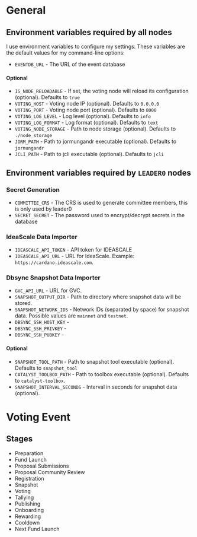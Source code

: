 # General

## Environment variables required by all nodes

I use environment variables to configure my settings. These variables are the default values for my
command-line options:

* `EVENTDB_URL` - The URL of the event database

#### Optional
* `IS_NODE_RELOADABLE` - If set, the voting node will reload its configuration (optional). Defaults to `true`
* `VOTING_HOST` - Voting node IP (optional). Defaults to `0.0.0.0`
* `VOTING_PORT` - Voting node port (optional). Defaults to `8000`
* `VOTING_LOG_LEVEL` - Log level (optional). Defaults to `info`
* `VOTING_LOG_FORMAT` - Log format (optional). Defaults to `text`
* `VOTING_NODE_STORAGE` - Path to node storage (optional). Defaults to `./node_storage`
* `JORM_PATH` - Path to jormungandr executable (optional). Defaults to `jormungandr`
* `JCLI_PATH` - Path to jcli executable (optional). Defaults to `jcli`

## Environment variables required by `LEADER0` nodes

### Secret Generation
* `COMMITTEE_CRS` - The CRS is used to generate committee members, this is only used by leader0
* `SECRET_SECRET` - The password used to encrypt/decrypt secrets in the database

### IdeaScale Data Importer
* `IDEASCALE_API_TOKEN` - API token for IDEASCALE
* `IDEASCALE_API_URL` - URL for IdeaScale. Example: `https://cardano.ideascale.com`.

### Dbsync Snapshot Data Importer
* `GVC_API_URL` - URL for GVC.
* `SNAPSHOT_OUTPUT_DIR` - Path to directory where snapshot data will be stored.
* `SNAPSHOT_NETWORK_IDS` - Network IDs (separated by space) for snapshot data. Possible values are `mainnet` and `testnet`.
* `DBSYNC_SSH_HOST_KEY` - 
* `DBSYNC_SSH_PRIVKEY` - 
* `DBSYNC_SSH_PUBKEY` - 

#### Optional
* `SNAPSHOT_TOOL_PATH` - Path to snapshot tool executable (optional). Defaults to `snapshot_tool`
* `CATALYST_TOOLBOX_PATH` - Path to toolbox executable (optional). Defaults to `catalyst-toolbox`.
* `SNAPSHOT_INTERVAL_SECONDS` - Interval in seconds for snapshot data (optional).


# Voting Event

## Stages
* Preparation
* Fund Launch
* Proposal Submissions
* Proposal Community Review
* Registration
* Snapshot
* Voting
* Tallying
* Publishing
* Onboarding
* Rewarding
* Cooldown
* Next Fund Launch
